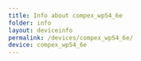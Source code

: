 ```yaml
---
title: Info about compex_wp54_6e
folder: info
layout: deviceinfo
permalink: /devices/compex_wp54_6e/
device: compex_wp54_6e
---
```

